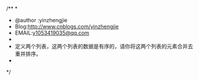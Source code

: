 /**
 *
 * @author :yinzhengjie
 * Blog:http://www.cnblogs.com/yinzhengjie
 * EMAIL:y1053419035@qq.com
 *
 * 定义两个列表，这两个列表的数据是有序的，请你将这两个列表的元素合并去重并排序。
 *
 */
